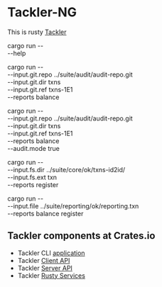 # Tackler-NG

This is rusty [Tackler](https://tackler.e257.fi/)

cargo run -- \
    --help


cargo run  -- \
    --input.git.repo ../suite/audit/audit-repo.git \
    --input.git.dir txns \
    --input.git.ref txns-1E1 \
    --reports balance

cargo run  -- \
    --input.git.repo ../suite/audit/audit-repo.git \
    --input.git.dir txns \
    --input.git.ref txns-1E1 \
    --reports balance \
    --audit.mode true

cargo run  -- \
    --input.fs.dir ../suite/core/ok/txns-id2id/ \
    --input.fs.ext txn \
    --reports register

cargo run  -- \
    --input.file ../suite/reporting/ok/reporting.txn \
    --reports balance register


## Tackler components at Crates.io

* Tackler CLI [application](https://crates.io/crates/tackler)
* Tackler [Client API](https://crates.io/crates/tackler-api)
* Tackler [Server API](https://crates.io/crates/tackler-core)
* Tackler [Rusty Services](https://crates.io/crates/tackler-rs)

